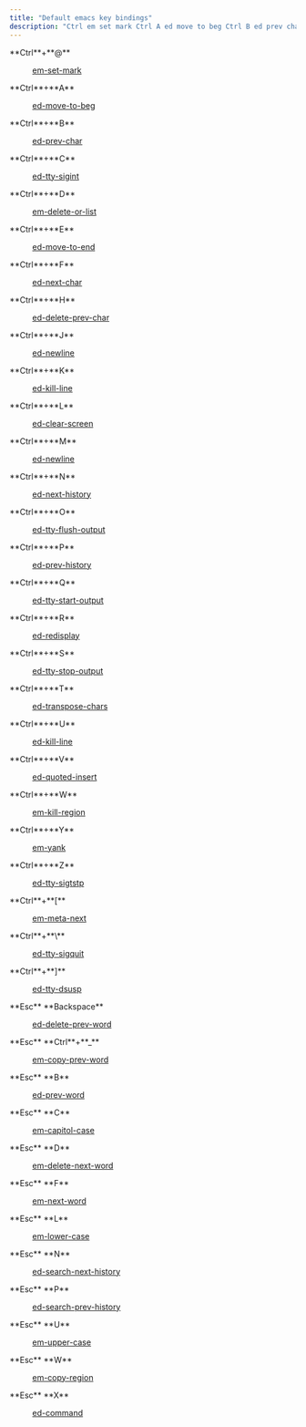 ```yaml
---
title: "Default emacs key bindings"
description: "Ctrl em set mark Ctrl A ed move to beg Ctrl B ed prev char Ctrl C ed tty sigint Ctrl D em delete or list Ctrl E ed move to end Ctrl F ed next char Ctrl H ed delete prev char Ctrl J ed newline Ctrl K ed..."
---
```


<dl class="variablelist">

<dt>**Ctrl**+**@**</dt>

<dd>

[em-set-mark](/momentum/3/3-reference/libedit-editor-commands#libedit.func.em-set-mark)

</dd>

<dt>**Ctrl**+**A**</dt>

<dd>

[ed-move-to-beg](/momentum/3/3-reference/libedit-editor-commands#libedit.func.ed-move-to-beg)

</dd>

<dt>**Ctrl**+**B**</dt>

<dd>

[ed-prev-char](/momentum/3/3-reference/libedit-editor-commands#libedit.func.ed-prev-char)

</dd>

<dt>**Ctrl**+**C**</dt>

<dd>

[ed-tty-sigint](/momentum/3/3-reference/libedit-editor-commands#libedit.func.ed-tty-sigint)

</dd>

<dt>**Ctrl**+**D**</dt>

<dd>

[em-delete-or-list](/momentum/3/3-reference/libedit-editor-commands#libedit.func.em-delete-or-list)

</dd>

<dt>**Ctrl**+**E**</dt>

<dd>

[ed-move-to-end](/momentum/3/3-reference/libedit-editor-commands#libedit.func.ed-move-to-end)

</dd>

<dt>**Ctrl**+**F**</dt>

<dd>

[ed-next-char](/momentum/3/3-reference/libedit-editor-commands#libedit.func.ed-next-char)

</dd>

<dt>**Ctrl**+**H**</dt>

<dd>

[ed-delete-prev-char](/momentum/3/3-reference/libedit-editor-commands#libedit.func.ed-delete-prev-char)

</dd>

<dt>**Ctrl**+**J**</dt>

<dd>

[ed-newline](/momentum/3/3-reference/libedit-editor-commands#libedit.func.ed-newline)

</dd>

<dt>**Ctrl**+**K**</dt>

<dd>

[ed-kill-line](/momentum/3/3-reference/libedit-editor-commands#libedit.func.ed-kill-line)

</dd>

<dt>**Ctrl**+**L**</dt>

<dd>

[ed-clear-screen](/momentum/3/3-reference/libedit-editor-commands#libedit.func.ed-clear-screen)

</dd>

<dt>**Ctrl**+**M**</dt>

<dd>

[ed-newline](/momentum/3/3-reference/libedit-editor-commands#libedit.func.ed-newline)

</dd>

<dt>**Ctrl**+**N**</dt>

<dd>

[ed-next-history](/momentum/3/3-reference/libedit-editor-commands#libedit.func.ed-next-history)

</dd>

<dt>**Ctrl**+**O**</dt>

<dd>

[ed-tty-flush-output](/momentum/3/3-reference/libedit-editor-commands#libedit.func.ed-tty-flush-output)

</dd>

<dt>**Ctrl**+**P**</dt>

<dd>

[ed-prev-history](/momentum/3/3-reference/libedit-editor-commands#libedit.func.ed-prev-history)

</dd>

<dt>**Ctrl**+**Q**</dt>

<dd>

[ed-tty-start-output](/momentum/3/3-reference/libedit-editor-commands#libedit.func.ed-tty-start-output)

</dd>

<dt>**Ctrl**+**R**</dt>

<dd>

[ed-redisplay](/momentum/3/3-reference/libedit-editor-commands#libedit.func.ed-redisplay)

</dd>

<dt>**Ctrl**+**S**</dt>

<dd>

[ed-tty-stop-output](/momentum/3/3-reference/libedit-editor-commands#libedit.func.ed-tty-stop-output)

</dd>

<dt>**Ctrl**+**T**</dt>

<dd>

[ed-transpose-chars](/momentum/3/3-reference/libedit-editor-commands#libedit.func.ed-transpose-chars)

</dd>

<dt>**Ctrl**+**U**</dt>

<dd>

[ed-kill-line](/momentum/3/3-reference/libedit-editor-commands#libedit.func.ed-kill-line)

</dd>

<dt>**Ctrl**+**V**</dt>

<dd>

[ed-quoted-insert](/momentum/3/3-reference/libedit-editor-commands#libedit.func.ed-quoted-insert)

</dd>

<dt>**Ctrl**+**W**</dt>

<dd>

[em-kill-region](/momentum/3/3-reference/libedit-editor-commands#libedit.func.em-kill-region)

</dd>

<dt>**Ctrl**+**Y**</dt>

<dd>

[em-yank](/momentum/3/3-reference/libedit-editor-commands#libedit.func.em-yank)

</dd>

<dt>**Ctrl**+**Z**</dt>

<dd>

[ed-tty-sigtstp](/momentum/3/3-reference/libedit-editor-commands#libedit.func.ed-tty-sigtstp)

</dd>

<dt>**Ctrl**+**[**</dt>

<dd>

[em-meta-next](/momentum/3/3-reference/libedit-editor-commands#libedit.func.em-meta-next)

</dd>

<dt>**Ctrl**+**\**</dt>

<dd>

[ed-tty-sigquit](/momentum/3/3-reference/libedit-editor-commands#libedit.func.ed-tty-sigquit)

</dd>

<dt>**Ctrl**+**]**</dt>

<dd>

[ed-tty-dsusp](/momentum/3/3-reference/libedit-editor-commands#libedit.func.ed-tty-dsusp)

</dd>

<dt>**Esc** **Backspace**</dt>

<dd>

[ed-delete-prev-word](/momentum/3/3-reference/libedit-editor-commands#libedit.func.ed-delete-prev-word)

</dd>

<dt>**Esc** **Ctrl**+**_**</dt>

<dd>

[em-copy-prev-word](/momentum/3/3-reference/libedit-editor-commands#libedit.func.em-copy-prev-word)

</dd>

<dt>**Esc** **B**</dt>

<dd>

[ed-prev-word](/momentum/3/3-reference/libedit-editor-commands#libedit.func.ed-prev-word)

</dd>

<dt>**Esc** **C**</dt>

<dd>

[em-capitol-case](/momentum/3/3-reference/libedit-editor-commands#libedit.func.em-capitol-case)

</dd>

<dt>**Esc** **D**</dt>

<dd>

[em-delete-next-word](/momentum/3/3-reference/libedit-editor-commands#libedit.func.em-delete-next-word)

</dd>

<dt>**Esc** **F**</dt>

<dd>

[em-next-word](/momentum/3/3-reference/libedit-editor-commands#libedit.func.em-next-word)

</dd>

<dt>**Esc** **L**</dt>

<dd>

[em-lower-case](/momentum/3/3-reference/libedit-editor-commands#libedit.func.em-lower-case)

</dd>

<dt>**Esc** **N**</dt>

<dd>

[ed-search-next-history](/momentum/3/3-reference/libedit-editor-commands#libedit.func.ed-search-next-history)

</dd>

<dt>**Esc** **P**</dt>

<dd>

[ed-search-prev-history](/momentum/3/3-reference/libedit-editor-commands#libedit.func.ed-search-prev-history)

</dd>

<dt>**Esc** **U**</dt>

<dd>

[em-upper-case](/momentum/3/3-reference/libedit-editor-commands#libedit.func.em-upper-case)

</dd>

<dt>**Esc** **W**</dt>

<dd>

[em-copy-region](/momentum/3/3-reference/libedit-editor-commands#libedit.func.em-copy-region)

</dd>

<dt>**Esc** **X**</dt>

<dd>

[ed-command](/momentum/3/3-reference/3-reference-libedit-extended)

</dd>

</dl>